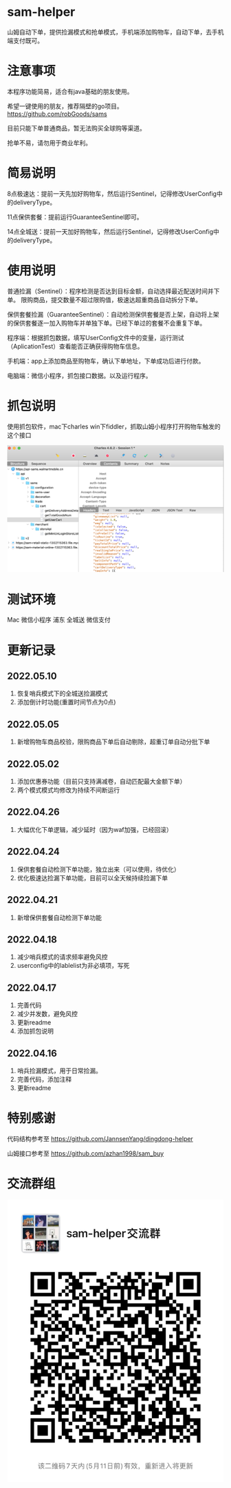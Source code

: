 # sam-helper
山姆自动下单，提供捡漏模式和抢单模式，手机端添加购物车，自动下单，去手机端支付既可。

# 注意事项
本程序功能简易，适合有java基础的朋友使用。

希望一键使用的朋友，推荐隔壁的go项目。
https://github.com/robGoods/sams

目前只能下单普通商品，暂无法购买全球购等渠道。

抢单不易，请勿用于商业牟利。


# 简易说明

8点极速达：提前一天先加好购物车，然后运行Sentinel，记得修改UserConfig中的deliveryType。

11点保供套餐：提前运行GuaranteeSentinel即可。

14点全城送：提前一天加好购物车，然后运行Sentinel，记得修改UserConfig中的deliveryType。

# 使用说明
普通捡漏（Sentinel）：程序检测是否达到目标金额，自动选择最近配送时间并下单。 限购商品，提交数量不超过限购值，极速达超重商品自动拆分下单。

保供套餐捡漏（GuaranteeSentinel）：自动检测保供套餐是否上架，自动将上架的保供套餐逐一加入购物车并单独下单。已经下单过的套餐不会重复下单。

程序端：根据抓包数据，填写UserConfig文件中的变量，运行测试（AplicationTest）查看能否正确获得购物车信息。

手机端：app上添加商品至购物车，确认下单地址，下单成功后进行付款。

电脑端：微信小程序，抓包接口数据。以及运行程序。

# 抓包说明
使用抓包软件，mac下charles win下fiddler，抓取山姆小程序打开购物车触发的这个接口

![headers](https://github.com/NotwoJack/sam-helper/blob/main/image/headers.png)

# 测试环境
Mac 微信小程序 浦东 全城送 微信支付

# 更新记录

## 2022.05.10
1. 恢复哨兵模式下的全城送捡漏模式
2. 添加倒计时功能(重置时间节点为0点)

## 2022.05.05
1. 新增购物车商品校验，限购商品下单后自动剔除，超重订单自动分批下单

## 2022.05.02
1. 添加优惠券功能（目前只支持满减卷，自动匹配最大金额下单）
2. 两个模式模式均修改为持续不间断运行

## 2022.04.26
1. 大幅优化下单逻辑，减少延时（因为waf加强，已经回滚）

## 2022.04.24
1. 保供套餐自动检测下单功能，独立出来（可以使用，待优化）
2. 优化极速达捡漏下单功能，目前可以全天候持续捡漏下单

## 2022.04.21
1. 新增保供套餐自动检测下单功能

## 2022.04.18
1. 减少哨兵模式的请求频率避免风控
2. userconfig中的lablelist为非必填项，写死

## 2022.04.17
1. 完善代码
2. 减少并发数，避免风控
3. 更新readme
4. 添加抓包说明

## 2022.04.16
1. 哨兵捡漏模式，用于日常捡漏。
2. 完善代码，添加注释
3. 更新readme

# 特别感谢
代码结构参考至 https://github.com/JannsenYang/dingdong-helper

山姆接口参考至 https://github.com/azhan1998/sam_buy

# 交流群组
![qrcode](https://github.com/NotwoJack/sam-helper/blob/main/image/qrcode.png)
